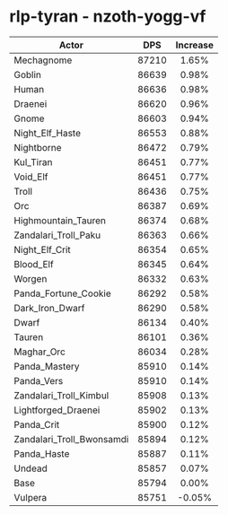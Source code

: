 # rlp-tyran - nzoth-yogg-vf
| Actor | DPS | Increase |
|---|:---:|:---:|
|Mechagnome|87210|1.65%|
|Goblin|86639|0.98%|
|Human|86636|0.98%|
|Draenei|86620|0.96%|
|Gnome|86603|0.94%|
|Night_Elf_Haste|86553|0.88%|
|Nightborne|86472|0.79%|
|Kul_Tiran|86451|0.77%|
|Void_Elf|86451|0.77%|
|Troll|86436|0.75%|
|Orc|86387|0.69%|
|Highmountain_Tauren|86374|0.68%|
|Zandalari_Troll_Paku|86363|0.66%|
|Night_Elf_Crit|86354|0.65%|
|Blood_Elf|86345|0.64%|
|Worgen|86332|0.63%|
|Panda_Fortune_Cookie|86292|0.58%|
|Dark_Iron_Dwarf|86290|0.58%|
|Dwarf|86134|0.40%|
|Tauren|86101|0.36%|
|Maghar_Orc|86034|0.28%|
|Panda_Mastery|85910|0.14%|
|Panda_Vers|85910|0.14%|
|Zandalari_Troll_Kimbul|85908|0.13%|
|Lightforged_Draenei|85902|0.13%|
|Panda_Crit|85900|0.12%|
|Zandalari_Troll_Bwonsamdi|85894|0.12%|
|Panda_Haste|85887|0.11%|
|Undead|85857|0.07%|
|Base|85794|0.00%|
|Vulpera|85751|-0.05%|
